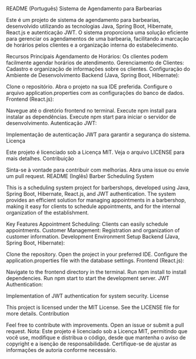 
README (Português)
Sistema de Agendamento para Barbearias

Este é um projeto de sistema de agendamento para barbearias, desenvolvido utilizando as tecnologias Java, Spring Boot, Hibernate, React.js e autenticação JWT. O sistema proporciona uma solução eficiente para gerenciar os agendamentos de uma barbearia, facilitando a marcação de horários pelos clientes e a organização interna do estabelecimento.

Recursos Principais
Agendamento de Horários: Os clientes podem facilmente agendar horários de atendimento.
Gerenciamento de Clientes: Cadastro e organização de informações sobre os clientes.
Configuração do Ambiente de Desenvolvimento
Backend (Java, Spring Boot, Hibernate):

Clone o repositório.
Abra o projeto na sua IDE preferida.
Configure o arquivo application.properties com as configurações do banco de dados.
Frontend (React.js):

Navegue até o diretório frontend no terminal.
Execute npm install para instalar as dependências.
Execute npm start para iniciar o servidor de desenvolvimento.
Autenticação JWT:

Implementação de autenticação JWT para garantir a segurança do sistema.
Licença

Este projeto é licenciado sob a Licença MIT. Veja o arquivo LICENSE para mais detalhes.
Contribuição

Sinta-se à vontade para contribuir com melhorias. Abra uma issue ou envie um pull request.
README (Inglês)
Barber Scheduling System

This is a scheduling system project for barbershops, developed using Java, Spring Boot, Hibernate, React.js, and JWT authentication. The system provides an efficient solution for managing appointments in a barbershop, making it easy for clients to schedule appointments, and for the internal organization of the establishment.

Key Features
Appointment Scheduling: Clients can easily schedule appointments.
Customer Management: Registration and organization of customer information.
Development Environment Setup
Backend (Java, Spring Boot, Hibernate):

Clone the repository.
Open the project in your preferred IDE.
Configure the application.properties file with the database settings.
Frontend (React.js):

Navigate to the frontend directory in the terminal.
Run npm install to install dependencies.
Run npm start to start the development server.
JWT Authentication:

Implementation of JWT authentication for system security.
License

This project is licensed under the MIT License. See the LICENSE file for more details.
Contribution

Feel free to contribute with improvements. Open an issue or submit a pull request.
Nota: Este projeto é licenciado sob a Licença MIT, permitindo que você use, modifique e distribua o código, desde que mantenha o aviso de copyright e a isenção de responsabilidade. Certifique-se de ajustar as informações de autoria conforme necessário.
